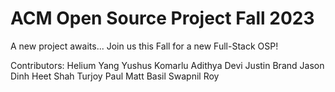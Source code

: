 # ACM Open Source Project Fall 2023

A new project awaits...
Join us this Fall for a new Full-Stack OSP!

Contributors:
Helium Yang
Yushus Komarlu
Adithya Devi
Justin Brand
Jason Dinh
Heet Shah
Turjoy Paul
Matt Basil
Swapnil Roy


